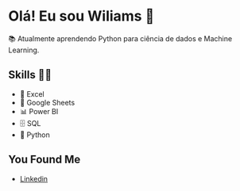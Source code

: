 # Olá! Eu sou Wiliams 👋
  
  📚 Atualmente aprendendo Python para ciência de dados e Machine Learning.

## Skills 👩‍💻
  * 📄 Excel
  * 📄 Google Sheets
  * 📊 Power BI
  * 🗄 SQL
  * 🐍 Python

## You Found Me
  * [Linkedin](https://www.linkedin.com/in/wiliams-alves/)

